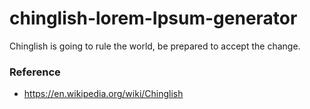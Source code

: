 # chinglish-lorem-Ipsum-generator
Chinglish is going to rule the world, be prepared to accept the change. 


### Reference
- https://en.wikipedia.org/wiki/Chinglish
